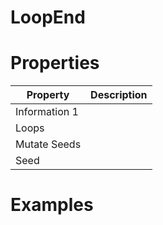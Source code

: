 # LoopEnd


# Properties


| Property | Description| 
| -------- | -----------|
| Information 1 |  |
| Loops |  |
| Mutate Seeds |  |
| Seed |  |




# Examples
